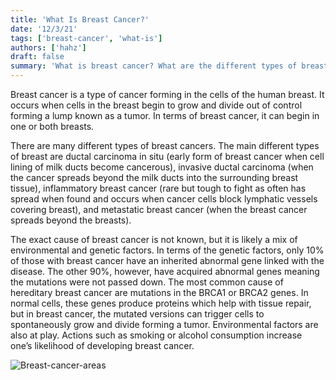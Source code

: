 ```yaml
---
title: 'What Is Breast Cancer?'
date: '12/3/21'
tags: ['breast-cancer', 'what-is']
authors: ['hahz']
draft: false
summary: 'What is breast cancer? What are the different types of breast cancer? What are its causes? We will explore the answer to these questions and more in this blog post.'
---
```

Breast cancer is a type of cancer forming in the cells of the human breast. It occurs when cells in the breast begin to grow and divide out of control forming a lump known as a tumor. In terms of breast cancer, it can begin in one or both breasts.

There are many different types of breast cancers. The main different types of breast are ductal carcinoma in situ (early form of breast cancer when cell lining of milk ducts become cancerous), invasive ductal carcinoma (when the cancer spreads beyond the milk ducts into the surrounding breast tissue), inflammatory breast cancer (rare but tough to fight as often has spread when found and occurs when cancer cells block lymphatic vessels covering breast), and metastatic breast cancer (when the breast cancer spreads beyond the breasts).

The exact cause of breast cancer is not known, but it is likely a mix of environmental and genetic factors. In terms of the genetic factors, only 10% of those with breast cancer have an inherited abnormal gene linked with the disease. The other 90%, however, have acquired abnormal genes meaning the mutations were not passed down. The most common cause of hereditary breast cancer are mutations in the BRCA1 or BRCA2 genes. In normal cells, these genes produce proteins which help with tissue repair, but in breast cancer, the mutated versions can trigger cells to spontaneously grow and divide forming a tumor. Environmental factors are also at play. Actions such as smoking or alcohol consumption increase one’s likelihood of developing breast cancer.

![Breast-cancer-areas](https://2.bp.blogspot.com/-esJ35F-3xww/WmSRpPtEldI/AAAAAAAAAK0/gbLdc1Wm4nc-4kTJ-Ggu8b9lYRYBtFOVwCLcBGAs/s1600/1111.png)


